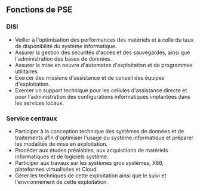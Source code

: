 ## Fonctions de PSE

### DISI

* Veiller à l'optimisation des performances des matériels et à celle du taux de disponibilité du
  système informatique.
* Assurer la gestion des sécurités d'accès et des sauvegardes, ainsi que l'administration des bases
  de données.
* Assurer la mise en oeuvre d'automates d'exploitation et de programmes utilitaires.
* Exercer des missions d'assistance et de conseil des équipes d'exploitation.
* Exercer un support technique pour les cellules d'assistance directe et pour l'administration des
  configurations informatiques implantées dans les services locaux.

### Service centraux

* Participer à la conception technique des systèmes de données et de traitements afin d'optimiser
  l'usage du système informatique et préparer les modalités de mise en exploitation.
* Procéder aux études préalables, aux acquisitions de matériels informatiques et de logiciels
  système.
* Participer aux travaux sur les systèmes gros systèmes, X86, plateformes virtualisées et Cloud.
* Gérer les techniques de cette exploitation ainsi que le suivi et l'environnement de cette
  exploitation.

